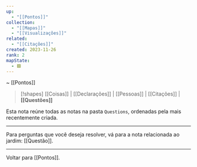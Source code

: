 ```yaml
---
up:
  - "[[Pontos]]"
collection:
  - "[[Mapas]]"
  - "[[Visualizações]]"
related:
  - "[[Citações]]"
created: 2023-11-26
rank: 2
mapState:
  - 🟩
---
```

~ [[Pontos]] 

> [!shapes] [[Coisas]] | [[Declarações]] | [[Pessoas]] | [[Citações]] | **[[Questões]]** 

Esta nota reúne todas as notas na pasta `Questions`, ordenadas pela mais recentemente criada. 


---

Para perguntas que você deseja resolver, vá para a nota relacionada ao jardim: [[Questão]].

---

Voltar para [[Pontos]].